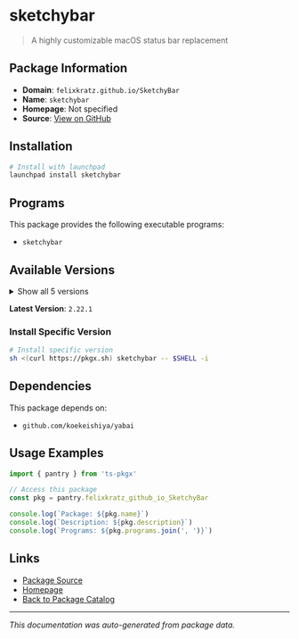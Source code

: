# sketchybar

> A highly customizable macOS status bar replacement

## Package Information

- **Domain**: `felixkratz.github.io/SketchyBar`
- **Name**: `sketchybar`
- **Homepage**: Not specified
- **Source**: [View on GitHub](https://github.com/pkgxdev/pantry/tree/main/projects/felixkratz.github.io/SketchyBar/package.yml)

## Installation

```bash
# Install with launchpad
launchpad install sketchybar
```

## Programs

This package provides the following executable programs:

- `sketchybar`

## Available Versions

<details>
<summary>Show all 5 versions</summary>

- `2.22.1`, `2.22.0`, `2.21.0`, `2.20.1`, `2.20.0`

</details>

**Latest Version**: `2.22.1`

### Install Specific Version

```bash
# Install specific version
sh <(curl https://pkgx.sh) sketchybar -- $SHELL -i
```

## Dependencies

This package depends on:

- `github.com/koekeishiya/yabai`

## Usage Examples

```typescript
import { pantry } from 'ts-pkgx'

// Access this package
const pkg = pantry.felixkratz_github_io_SketchyBar

console.log(`Package: ${pkg.name}`)
console.log(`Description: ${pkg.description}`)
console.log(`Programs: ${pkg.programs.join(', ')}`)
```

## Links

- [Package Source](https://github.com/pkgxdev/pantry/tree/main/projects/felixkratz.github.io/SketchyBar/package.yml)
- [Homepage](#)
- [Back to Package Catalog](../package-catalog.md)

---

*This documentation was auto-generated from package data.*
